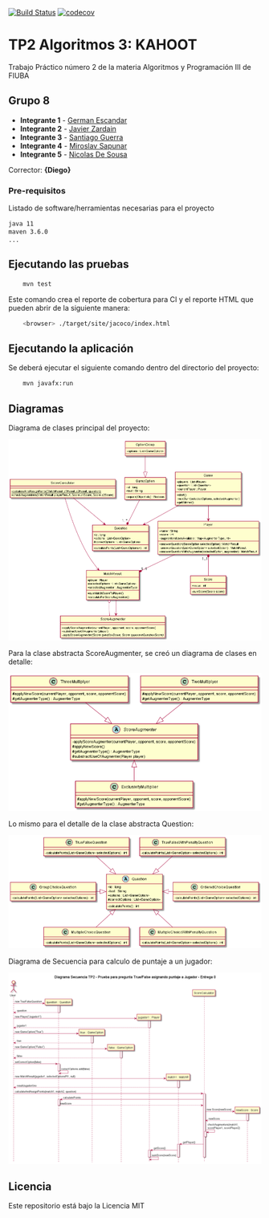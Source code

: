 [![Build Status](https://travis-ci.org/GEscandar/TP2-Kahoot.svg?branch=master)](https://travis-ci.org/GEscandar/TP2-Kahoot)
[![codecov](https://codecov.io/gh/GEscandar/TP2-Kahoot/branch/master/graph/badge.svg)](https://codecov.io/gh/GEscandar/TP2-Kahoot)


# TP2 Algoritmos 3: KAHOOT

Trabajo Práctico número 2 de la materia Algoritmos y Programación III de FIUBA

## Grupo 8

* **Integrante 1** - [German Escandar](https://github.com/GEscandar)
* **Integrante 2** - [Javier Zardain](https://github.com/Jaz05)
* **Integrante 3** - [Santiago Guerra](https://github.com/SantiG95)
* **Integrante 4** - [Miroslav Sapunar](https://github.com/MiroslavSapunar)
* **Integrante 5** - [Nicolas De Sousa](https://github.com/Nicodoxia)

Corrector: **{Diego}**

### Pre-requisitos

Listado de software/herramientas necesarias para el proyecto

```
java 11
maven 3.6.0
...
```

## Ejecutando las pruebas

```bash
    mvn test
```

Este comando crea el reporte de cobertura para CI y el reporte HTML que pueden abrir de la siguiente manera:

```bash
    <browser> ./target/site/jacoco/index.html
```

## Ejecutando la aplicación

Se deberá ejecutar el siguiente comando dentro del directorio del proyecto:

```bash
	mvn javafx:run
```

## Diagramas

Diagrama de clases principal del proyecto:

<img src="https://github.com/GEscandar/TP2-Kahoot/blob/develop/docs/out/diagramaClases-Principal-TP2/DiagramaUML-Clases-TP2.png?raw=true">

Para la clase abstracta ScoreAugmenter, se creó un diagrama de clases en detalle:

<img src="https://github.com/GEscandar/TP2-Kahoot/blob/master/docs/out/DiagramaUML-DetalleAugmentatio/DiagramaUML-DetalleAugmentation-TP2.png?raw=true">

Lo mismo para el detalle de la clase abstracta Question:

<img src="https://github.com/GEscandar/TP2-Kahoot/blob/master/docs/out/DiagramaClases-DetallePreguntas-TP2/DiagramaUML-DetallePreguntas-TP2.png?raw=true">

Diagrama de Secuencia para calculo de puntaje a un jugador:

<img src="https://github.com/GEscandar/TP2-Kahoot/blob/master/docs/out/DiagramaSecuencia-PreguntaT-F/Diagrama%20Secuencia%20TP2%20-%20Prueba%20para%20pregunta%20True%20False%20asignando%20puntaje%20a%20Jugador%20-%20Entrega%200.png?raw=true">

## Licencia

Este repositorio está bajo la Licencia MIT
